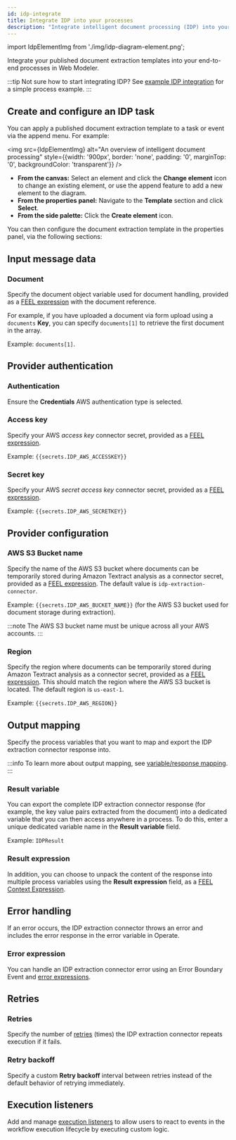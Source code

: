 ```yaml
---
id: idp-integrate
title: Integrate IDP into your processes
description: "Integrate intelligent document processing (IDP) into your end-to-end processes in Web Modeler."
---
```


import IdpElementImg from './img/idp-diagram-element.png';

Integrate your published document extraction templates into your end-to-end processes in Web Modeler.

:::tip
Not sure how to start integrating IDP? See [example IDP integration](idp-example.md) for a simple process example.
:::

## Create and configure an IDP task

You can apply a published document extraction template to a task or event via the append menu. For example:

<img src={IdpElementImg} alt="An overview of intelligent document processing" style={{width: '900px', border: 'none', padding: '0', marginTop: '0', backgroundColor: 'transparent'}} />

- **From the canvas:** Select an element and click the **Change element** icon to change an existing element, or use the append feature to add a new element to the diagram.
- **From the properties panel:** Navigate to the **Template** section and click **Select**.
- **From the side palette:** Click the **Create element** icon.

You can then configure the document extraction template in the properties panel, via the following sections:

## Input message data

### Document

Specify the document object variable used for document handling, provided as a [FEEL expression](/components/modeler/feel/what-is-feel.md) with the document reference.

For example, if you have uploaded a document via form upload using a `documents` **Key**, you can specify `documents[1]` to retrieve the first document in the array.

Example: `documents[1]`.

## Provider authentication

### Authentication

Ensure the **Credentials** AWS authentication type is selected.

### Access key

Specify your AWS _access key_ connector secret, provided as a [FEEL expression](/components/modeler/feel/what-is-feel.md).

Example: `{{secrets.IDP_AWS_ACCESSKEY}}`

### Secret key

Specify your AWS _secret access key_ connector secret, provided as a [FEEL expression](/components/modeler/feel/what-is-feel.md).

Example: `{{secrets.IDP_AWS_SECRETKEY}}`

## Provider configuration

### AWS S3 Bucket name

Specify the name of the AWS S3 bucket where documents can be temporarily stored during Amazon Textract analysis as a connector secret, provided as a [FEEL expression](/components/modeler/feel/what-is-feel.md). The default value is `idp-extraction-connector`.

Example: `{{secrets.IDP_AWS_BUCKET_NAME}}` (for the AWS S3 bucket used for document storage during extraction).

:::note
The AWS S3 bucket name must be unique across all your AWS accounts.
:::

### Region

Specify the region where documents can be temporarily stored during Amazon Textract analysis as a connector secret, provided as a [FEEL expression](/components/modeler/feel/what-is-feel.md). This should match the region where the AWS S3 bucket is located. The default region is `us-east-1`.

Example: `{{secrets.IDP_AWS_REGION}}`

## Output mapping

Specify the process variables that you want to map and export the IDP extraction connector response into.

:::info
To learn more about output mapping, see [variable/response mapping](/components/connectors/use-connectors/index.md#variableresponse-mapping).
:::

### Result variable

You can export the complete IDP extraction connector response (for example, the key value pairs extracted from the document) into a dedicated variable that you can then access anywhere in a process. To do this, enter a unique dedicated variable name in the **Result variable** field.

Example: `IDPResult`

### Result expression

In addition, you can choose to unpack the content of the response into multiple process variables using the **Result expression** field, as a [FEEL Context Expression](/components/concepts/expressions.md).

## Error handling

If an error occurs, the IDP extraction connector throws an error and includes the error response in the error variable in Operate.

### Error expression

You can handle an IDP extraction connector error using an Error Boundary Event and [error expressions](/components/connectors/use-connectors/index.md#error-expression).

## Retries

### Retries

Specify the number of [retries](/components/connectors/use-connectors/outbound.md#retries) (times) the IDP extraction connector repeats execution if it fails.

### Retry backoff

Specify a custom **Retry backoff** interval between retries instead of the default behavior of retrying immediately.

## Execution listeners

Add and manage [execution listeners](/components/concepts/execution-listeners.md) to allow users to react to events in the workflow execution lifecycle by executing custom logic.
